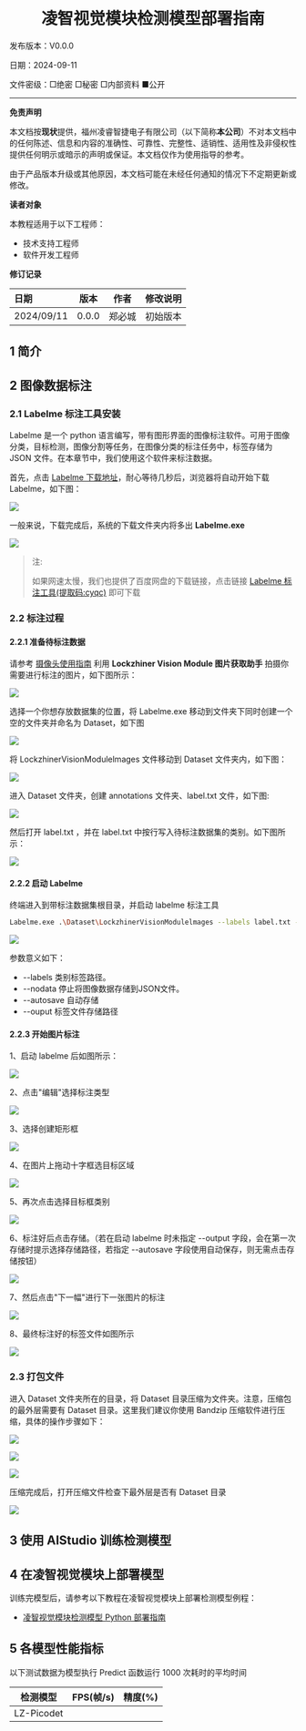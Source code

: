 <h1 align="center">凌智视觉模块检测模型部署指南</h1>

发布版本：V0.0.0

日期：2024-09-11

文件密级：□绝密 □秘密 □内部资料 ■公开  

---

**免责声明**  

本文档按**现状**提供，福州凌睿智捷电子有限公司（以下简称**本公司**）不对本文档中的任何陈述、信息和内容的准确性、可靠性、完整性、适销性、适用性及非侵权性提供任何明示或暗示的声明或保证。本文档仅作为使用指导的参考。  

由于产品版本升级或其他原因，本文档可能在未经任何通知的情况下不定期更新或修改。  

**读者对象**  

本教程适用于以下工程师：  

- 技术支持工程师  
- 软件开发工程师  

**修订记录**  

| **日期**   | **版本** | **作者** | **修改说明** |
| :--------- | -------- | -------- | ------------ |
| 2024/09/11 | 0.0.0    | 郑必城     | 初始版本     |

## 1 简介

## 2 图像数据标注

### 2.1 Labelme 标注工具安装

Labelme 是一个 python 语言编写，带有图形界面的图像标注软件。可用于图像分类，目标检测，图像分割等任务，在图像分类的标注任务中，标签存储为 JSON 文件。在本章节中，我们使用这个软件来标注数据。

首先，点击 [Labelme 下载地址](https://sourceforge.net/projects/labelme-ima-polygonal.mirror/files/v5.5.0/Labelme.exe/download)，耐心等待几秒后，浏览器将自动开始下载 Labelme，如下图：

![](images/sourceForge.png)

一般来说，下载完成后，系统的下载文件夹内将多出 **Labelme.exe**

![](images/download.png)

> 注:
> 
> 如果网速太慢，我们也提供了百度网盘的下载链接，点击链接 [Labelme 标注工具(提取码:cyqc)](https://pan.baidu.com/s/1ssdBXxhoE1tME3nh-xqNzQ) 即可下载
>
### 2.2 标注过程

#### 2.2.1 准备待标注数据

请参考 [摄像头使用指南](../../periphery/capture/README.md) 利用 **Lockzhiner Vision Module 图片获取助手** 拍摄你需要进行标注的图片，如下图所示：

![](images/capture_images.png)

选择一个你想存放数据集的位置，将 Labelme.exe 移动到文件夹下同时创建一个空的文件夹并命名为 Dataset，如下图

![](images/move.png)

将 LockzhinerVisionModulelmages 文件移动到 Dataset 文件夹内，如下图：

![](images/move_feil.png)

进入 Dataset 文件夹，创建 annotations 文件夹、label.txt 文件，如下图:

![](images/creatre.png)

然后打开 label.txt ，并在 label.txt 中按行写入待标注数据集的类别。如下图所示：

![](images/label.png)

#### 2.2.2 启动 Labelme

终端进入到带标注数据集根目录，并启动 labelme 标注工具

```bash
Labelme.exe .\Dataset\LockzhinerVisionModulelmages --labels label.txt --nodata --autosave --output .\Dataset\annotations --flags .\Dataset\flags.txt
```
![](images/terminal.png)

参数意义如下：

* --labels 类别标签路径。
* --nodata 停止将图像数据存储到JSON文件。
* --autosave 自动存储
* --ouput 标签文件存储路径

#### 2.2.3 开始图片标注

1、启动 labelme 后如图所示：

![](images/labelme.png)

2、点击"编辑"选择标注类型

![](images/labelme_compile.png)

3、选择创建矩形框

![](images/labelme_Create_rectangle.png)

4、在图片上拖动十字框选目标区域

![](images/labelme_Select_target.png)

5、再次点击选择目标框类别

![](images/labelme_category.png)

6、标注好后点击存储。（若在启动 labelme 时未指定 --output 字段，会在第一次存储时提示选择存储路径，若指定 --autosave 字段使用自动保存，则无需点击存储按钮）

![](images/labelme_save.png)

7、然后点击"下一幅"进行下一张图片的标注

![](images/labelme_next.png)

8、最终标注好的标签文件如图所示

![](images/Annotate_images.png)

### 2.3 打包文件

进入 Dataset 文件夹所在的目录，将 Dataset 目录压缩为文件夹。注意，压缩包的最外层需要有 Dataset 目录。这里我们建议你使用 Bandzip 压缩软件进行压缩，具体的操作步骤如下：

![](images/compress.png)

![](images/compress_1.png)

![](images/compress_2.png)

压缩完成后，打开压缩文件检查下最外层是否有 Dataset 目录

![](images/compress_3.png)



## 3 使用 AIStudio 训练检测模型

## 4 在凌智视觉模块上部署模型

训练完模型后，请参考以下教程在凌智视觉模块上部署检测模型例程：

<!-- * [凌智视觉模块检测模型 C++ 部署指南](./cpp/README.md) -->
* [凌智视觉模块检测模型 Python 部署指南](./python/README.md)

## 5 各模型性能指标

以下测试数据为模型执行 Predict 函数运行 1000 次耗时的平均时间

| 检测模型 | FPS(帧/s) | 精度(%) |
|:-------:|:----:|:----:|
|LZ-Picodet|||